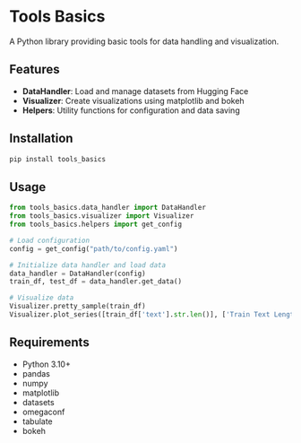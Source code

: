 # Tools Basics

A Python library providing basic tools for data handling and visualization.

## Features

- **DataHandler**: Load and manage datasets from Hugging Face
- **Visualizer**: Create visualizations using matplotlib and bokeh
- **Helpers**: Utility functions for configuration and data saving

## Installation

```bash
pip install tools_basics
```

## Usage

```python
from tools_basics.data_handler import DataHandler
from tools_basics.visualizer import Visualizer
from tools_basics.helpers import get_config

# Load configuration
config = get_config("path/to/config.yaml")

# Initialize data handler and load data
data_handler = DataHandler(config)
train_df, test_df = data_handler.get_data()

# Visualize data
Visualizer.pretty_sample(train_df)
Visualizer.plot_series([train_df['text'].str.len()], ['Train Text Length'])
```

## Requirements

- Python 3.10+
- pandas
- numpy
- matplotlib
- datasets
- omegaconf
- tabulate
- bokeh